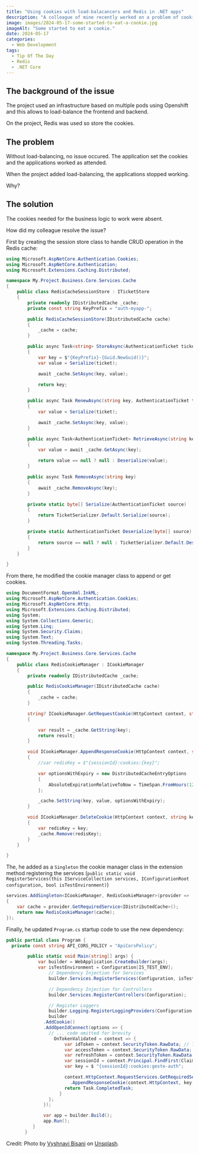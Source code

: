 ```yaml
---
title: "Using cookies with load-balacancers and Redis in .NET apps"
description: "A colleague of mine recently worked on a problem of cookie for a .NET application backend using cookie to validate some business logic. Here how it is done."
image: images/2024-05-17-some-started-to-eat-a-cookie.jpg
imageAlt: "Some started to eat a cookie."
date: 2024-05-17
categories:
  - Web Development
tags:
  - Tip Of The Day
  - Redis
  - .NET Core
---
```


## The background of the issue

The project used an infrastructure based on multiple pods using Openshift and this allows to load-balance the frontend and backend.

On the project, Redis was used so store the cookies.

## The problem

Without load-balancing, no issue occured. The application set the cookies and the applications worked as attended.

When the project added load-balancing, the applications stopped working.

Why?

## The solution

The cookies needed for the business logic to work were absent.

How did my colleague resolve the issue?

First by creating the session store class to handle CRUD operation in the Redis cache:

```csharp
using Microsoft.AspNetCore.Authentication.Cookies;
using Microsoft.AspNetCore.Authentication;
using Microsoft.Extensions.Caching.Distributed;

namespace My.Project.Business.Core.Services.Cache
{
    public class RedisCacheSessionStore : ITicketStore
    {
        private readonly IDistributedCache _cache;
        private const string KeyPrefix = "auth-myapp-";

        public RedisCacheSessionStore(IDistributedCache cache)
        {
            _cache = cache;
        }

        public async Task<string> StoreAsync(AuthenticationTicket ticket)
        {
            var key = $"{KeyPrefix}-{Guid.NewGuid()}";
            var value = Serialize(ticket);

            await _cache.SetAsync(key, value);

            return key;
        }

        public async Task RenewAsync(string key, AuthenticationTicket ticket)
        {
            var value = Serialize(ticket);

            await _cache.SetAsync(key, value);
        }

        public async Task<AuthenticationTicket> RetrieveAsync(string key)
        {
            var value = await _cache.GetAsync(key);

            return value == null ? null : Deserialize(value);
        }

        public async Task RemoveAsync(string key)
        {
            await _cache.RemoveAsync(key);
        }

        private static byte[] Serialize(AuthenticationTicket source)
        {
            return TicketSerializer.Default.Serialize(source);
        }

        private static AuthenticationTicket Deserialize(byte[] source)
        {
            return source == null ? null : TicketSerializer.Default.Deserialize(source);
        }
    }

}
```

From there, he modified the cookie manager class to append or get cookies.

```csharp
using DocumentFormat.OpenXml.InkML;
using Microsoft.AspNetCore.Authentication.Cookies;
using Microsoft.AspNetCore.Http;
using Microsoft.Extensions.Caching.Distributed;
using System;
using System.Collections.Generic;
using System.Linq;
using System.Security.Claims;
using System.Text;
using System.Threading.Tasks;

namespace My.Project.Business.Core.Services.Cache
{
    public class RedisCookieManager : ICookieManager
    {
        private readonly IDistributedCache _cache;

        public RedisCookieManager(IDistributedCache cache)
        {
            _cache = cache;
        }

        string? ICookieManager.GetRequestCookie(HttpContext context, string key)
        {

            var result = _cache.GetString(key);
            return result;
        }

        void ICookieManager.AppendResponseCookie(HttpContext context, string key, string? value, CookieOptions options)
        {
            //var redisKey = $"{sessionId}:cookies:{key}";

            var optionsWithExpiry = new DistributedCacheEntryOptions
            {
                AbsoluteExpirationRelativeToNow = TimeSpan.FromHours(12)
            };

            _cache.SetString(key, value, optionsWithExpiry);
        }

        void ICookieManager.DeleteCookie(HttpContext context, string key, CookieOptions options)
        {
            var redisKey = key;
            _cache.Remove(redisKey);
        }
    }

}
```

The, he added as a `Singleton` the cookie manager class in the extension method registering the services (`public static void RegisterServices(this IServiceCollection services, IConfigurationRoot configuration, bool isTestEnvironment)`)

```csharp
services.AddSingleton<ICookieManager, RedisCookieManager>(provider =>
{
    var cache = provider.GetRequiredService<IDistributedCache>();
    return new RedisCookieManager(cache);
});
```

Finally, he updated `Program.cs` startup code to use the new dependency:

```csharp
public partial class Program {
  private const string API_CORS_POLICY = "ApiCorsPolicy";

        public static void Main(string[] args) {
            var builder = WebApplication.CreateBuilder(args);
            var isTestEnvironment = Configuration[IS_TEST_ENV];
		        // Dependency Injection for Services
		        builder.Services.RegisterServices(Configuration, isTestEnvironment);

		        // Dependency Injection for Controllers
		        builder.Services.RegisterControllers(Configuration);

		        // Register Loggers
		        builder.Logging.RegisterLoggingProviders(Configuration, builder.Services);
		        builder
              .AddCookie()
              .AddOpenIdConnect(options => {
                // ... code omitted for brevity
                  OnTokenValidated = context => {
                      var idToken = context.SecurityToken.RawData; // Token ID
                      var accessToken = context.SecurityToken.RawData; // Access Token
                      var refreshToken = context.SecurityToken.RawData; // Refresh Token
                      var sessionId = context.Principal.FindFirst(ClaimTypes.NameIdentifier)?.Value;
                      var key = $ "{sessionId}:cookies:geste-auth";

                      context.HttpContext.RequestServices.GetRequiredService<ICookieManager>()
                        .AppendResponseCookie(context.HttpContext, key, accessToken, new CookieOptions());
                      return Task.CompletedTask;
                    }
                };
              });

              var app = builder.Build();
              app.Run();
          }
       }
```

Credit: Photo by [Vyshnavi Bisani](https://unsplash.com/@vyshnavibisani?utm_content=creditCopyText&utm_medium=referral&utm_source=unsplash) on [Unsplash](https://unsplash.com/photos/brown-round-cookie-on-white-surface-z8kriatLFdA?utm_content=creditCopyText&utm_medium=referral&utm_source=unsplash).
